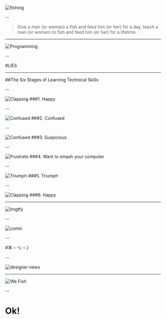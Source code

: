 <span class="unstyle-img">![fishing](img/fishing/me-fish.svg)</span>

--

<blockquote class="callout-quote">Give a man <span class="special">(or woman)</span> a fish and feed him <span class="special">(or her)</span> for a day, teach a man <span class="special">(or woman)</span> to fish and feed him <span class="special">(or her)</span> for a lifetime.</blockquote>

---

![Programming](img/programming.gif)

--

#LIES

---
##The Six Stages of Learning Technical Skills

--

![Clapping](img/clapping.gif)
###1. Happy

--

![Confused](img/confused.gif)
###2. Confused

--

![Confused](img/why.gif)
###3. Suspicious

--

![Frustrate](img/frustration.gif)
###4. Want to smash your computer

--

![Triumph](img/triumph.gif)
###5. Triumph

--

![Clapping](img/clapping.gif)
###6. Happy

---

<span class="unstyle-img">![lmgtfy](img/lmgtfy.png)</span>

--

![comic](img/waiter.jpeg)

--

#<span style="font-family: Monaco">&#8984; + &#8997; + 2</span>

--

![designer news](img/designernews.png)


---

<span class="unstyle-img">![We Fish](img/fishing/we-fish.svg)</span>

--

# Ok!